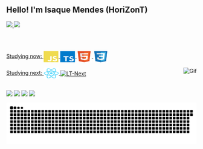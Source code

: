 ## Hello! I'm Isaque Mendes (HoriZonT)
 <div>
  
  <a href="https://github.com/LTHoriZonT">
  <img height="180em" src="https://github-readme-stats.vercel.app/api?username=LTHoriZonT&show_icons=true&theme=dracula&include_all_commits=true&count_private=true"/>
  <img height="180em" src="https://github-readme-stats.vercel.app/api/top-langs/?username=LTHoriZonT&layout=compact&langs_count=7&theme=dracula"/>
</div>
 
  ##
 
<div style="display: inline_block"><br>
  
Studying now:
  <img align="center" alt="LT-Js" height="30" width="40" src="https://raw.githubusercontent.com/devicons/devicon/master/icons/javascript/javascript-plain.svg">
  <img align="center" alt="LT-Ts" height="30" width="40" src="https://raw.githubusercontent.com/devicons/devicon/master/icons/typescript/typescript-plain.svg">
  <img align="center" alt="LT-HTML" height="30" width="40" src="https://raw.githubusercontent.com/devicons/devicon/master/icons/html5/html5-original.svg">
  <img align="center" alt="LT-CSS" height="30" width="40" src="https://raw.githubusercontent.com/devicons/devicon/master/icons/css3/css3-original.svg">
  
</div>
<div>
Studying next: 
  <img align="center" alt="LT-React" height="30" width="40" src="https://raw.githubusercontent.com/devicons/devicon/master/icons/react/react-original.svg">
  <img align="center" alt="LT-Next" height="30" width="40" src="https://xesque.rocketseat.dev/platform/tech/nextjs.svg">
  
 <img align="right" alt="Gif" src="https://im3.ezgif.com/tmp/ezgif-3-21a72b72c5ec.gif">
 
</div>
  
  ##
 
<div> 
  <a href="https://twitter.com/LT_Hori" target="_blank"><img src="https://img.shields.io/badge/Twitter-1DA1F2?style=for-the-badge&logo=twitter&logoColor=white" target="_blank"></a>
  <a href="HoriZonT#7291" target="_blank"><img src="https://img.shields.io/badge/Discord-7289DA?style=for-the-badge&logo=discord&logoColor=white" target="_blank"></a> 
  <a href = "mailto:contato@contato. com - email disabled for now"><img src="https://img.shields.io/badge/ProtonMail-8B89CC?style=for-the-badge&logo=protonmail&logoColor=white" target="_blank"></a>
  <a href="https://www.linkedin.com/in/isaque-mendes-130344205/" target="_blank"><img src="https://img.shields.io/badge/-LinkedIn-%230077B5?style=for-the-badge&logo=linkedin&logoColor=white" target="_blank"></a> 

  ![Snake animation](https://github.com/LTHoriZonT/LTHoriZonT/blob/output/github-contribution-grid-snake.svg)
 
</div>
